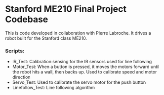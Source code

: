 # Stanford ME210 Final Project Codebase

This is code developed in collaboration with Pierre Labroche. It drives a robot built for the Stanford class ME210.
### Scripts:

- IR_Test: Calibration sensing for the IR sensors used for line following
- Motor_Test: When a button is pressed, it moves the motors forward until the robot hits a wall, then backs up. Used to calibrate speed and motor direction
- Servo_Test: Used to calibrate the servo motor for the push button
- Linefollow_Test: Line following algorithm
